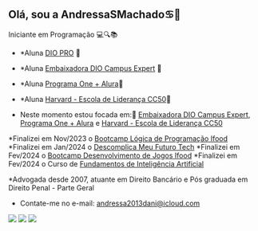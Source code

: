## Olá, sou a AndressaSMachado♋💍


Iniciante em Programação 💻🔍📚

- *Aluna [DIO PRO](https://web.dio.me/home) 🎯
- *Aluna [Embaixadora DIO Campus Expert](https://web.dio.me/track/dio-campus-expert-turma-07) 🎯
- *Aluna [Programa One + Alura](https://cursos.alura.com.br/formacao-fase-selecao-one6)🎯
- *Aluna [Harvard - Escola de Liderança CC50](https://escola-de-lideranca.circle.so/)🎯
  

- Neste momento estou focada em:🚀 [Embaixadora DIO Campus Expert](https://cursos.alura.com.br/formacao-fase-selecao-one6), [Programa One + Alura](https://cursos.alura.com.br/formacao-fase-selecao-one6) e [Harvard - Escola de Liderança CC50](https://escola-de-lideranca.circle.so/)

*Finalizei em Nov/2023 o [Bootcamp Lógica de Programação Ifood](https://web.dio.me/track/potencia-tech-ifood-programacao-do-zero)
*Finalizei em Jan/2024 o [Descomplica Meu Futuro Tech](https://ifood.io.descomplica.com.br/)
*Finalizei em Fev/2024 o [Bootcamp Desenvolvimento de Jogos Ifood](https://web.dio.me/track/potencia-tech-ifood-desenvolvimento-de-jogos)
*Finalizei em Fev/2024 o Curso de [Fundamentos de Inteligência Artificial](https://web.dio.me/track/formacao-fundamentos-de-inteligencia-artificial)

*Advogada desde 2007, atuante em Direito Bancário e Pós graduada em Direito Penal - Parte Geral 


* Contate-me no e-mail: andressa2013dani@icloud.com

 <div> 
  <a href="https://instagram.com/arlequinaandressamachado/" target="_blank"><img src="https://img.shields.io/badge/-Instagram-%23E4405F?style=for-the-badge&logo=instagram&logoColor=white" target="_blank"></a>
  <a href = "mailto:andressamachado.adv.assessoria@gmail.com"><img src="https://img.shields.io/badge/-Gmail-%23333?style=for-the-badge&logo=gmail&logoColor=white" target="_blank"></a>
  <a href="https://www.linkedin.com/in/andressa-machado-03a663219/" target="_blank"><img src="https://img.shields.io/badge/-LinkedIn-%230077B5?style=for-the-badge&logo=linkedin&logoColor=white" target="_blank"></a> 
</div>


<!---
AndresssaSMachado/AndresssaSMachado is a ✨ special ✨ repository because its `README.md` (this file) appears on your GitHub profile.
You can click the Preview link to take a look at your changes.
--->
